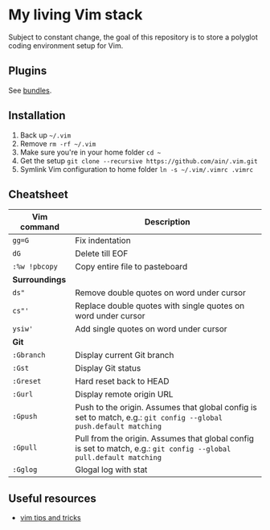 # My living Vim stack
Subject to constant change, the goal of this repository is to store a polyglot coding environment setup for Vim.

## Plugins
See [bundles](https://github.com/ain/.vim/tree/master/bundle).

## Installation
1. Back up `~/.vim`
2. Remove `rm -rf ~/.vim`
3. Make sure you're in your home folder `cd ~`
4. Get the setup `git clone --recursive https://github.com/ain/.vim.git`
5. Symlink Vim configuration to home folder `ln -s ~/.vim/.vimrc .vimrc`

## Cheatsheet
| Vim command | Description     |
|-------------|-----------------|
| `gg=G`        | Fix indentation |
| `dG`          | Delete till EOF |
| `:%w !pbcopy`  | Copy entire file to pasteboard |
| __Surroundings__ |
| `ds"`         | Remove double quotes on word under cursor |
| `cs"'`        | Replace double quotes with single quotes on word under cursor |
| `ysiw'`       | Add single quotes on word under cursor |
|__Git__ |
| `:Gbranch`  | Display current Git branch |
| `:Gst`      | Display Git status |
| `:Greset`   | Hard reset back to HEAD |
| `:Gurl`     | Display remote origin URL |
| `:Gpush`    | Push to the origin. Assumes that global config is set to match, e.g.: `git config --global push.default matching` |
| `:Gpull`    | Pull from the origin. Assumes that global config is set to match, e.g.: `git config --global pull.default matching` |
| `:Gglog`    | Glogal log with stat |

## Useful resources
- [vim tips and tricks](http://www.cs.swarthmore.edu/help/vim/home.html) 
